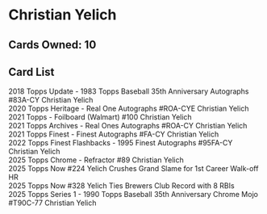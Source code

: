 # Christian Yelich

## Cards Owned: 10

## Card List

2018 Topps Update - 1983 Topps Baseball 35th Anniversary Autographs #83A-CY Christian Yelich<br>
2020 Topps Heritage - Real One Autographs #ROA-CYE Christian Yelich<br>
2021 Topps  - Foilboard (Walmart) #100 Christian Yelich<br>
2021 Topps Archives - Real Ones Autographs #ROA-CY Christian Yelich<br>
2021 Topps Finest - Finest Autographs #FA-CY Christian Yelich<br>
2022 Topps Finest Flashbacks - 1995 Finest Autographs #95FA-CY Christian Yelich<br>
2025 Topps Chrome - Refractor #89 Christian Yelich<br>
2025 Topps Now #224 Yelich Crushes Grand Slame for 1st Career Walk-off HR<br>
2025 Topps Now #328 Yelich Ties Brewers Club Record with 8 RBIs<br>
2025 Topps Series 1 - 1990 Topps Baseball 35th Anniversary Chrome Mojo #T90C-77 Christian Yelich<br>
